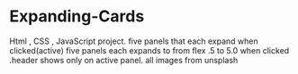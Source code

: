 # Expanding-Cards
Html , CSS , JavaScript project. five panels that each expand when clicked(active) 
five panels each expands to from flex .5 to 5.0 when clicked .header shows only on active panel.
all images from unsplash
